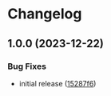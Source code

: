 # Changelog

## 1.0.0 (2023-12-22)


### Bug Fixes

* initial release ([15287f6](https://github.com/dskard/conventional-changelog-data-rules/commit/15287f6492c82392b3ae8e344c4ca52003d9f647))
